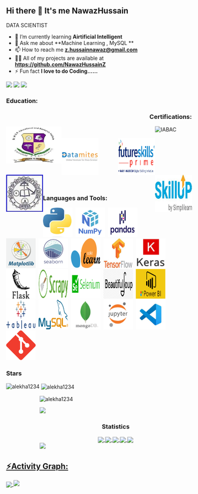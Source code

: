 ## Hi there 👋 It's me NawazHussain

   DATA SCIENTIST
   
- 🌱 I’m currently learning **Airtificial Intelligent**
- 💬 Ask me about **Machine Learning , MySQL **
- 📫 How to reach me **z.hussainnawaz@gmail.com**
- 👨‍💻 All of my projects are available at **https://github.com/NawazHussainZ**
- ⚡ Fun fact **I love to do Coding......**

<div> 
  <a href="https://www.linkedin.com/in/nawaz-hussainz/" target="_blank"><img src="https://img.shields.io/badge/LinkedIn-0077B5?style=for-the-badge&logo=linkedin&logoColor=white"       
         target="_blank"></a>
  <a href="https://github.com/NawazHussainZ" target="_blank"><img src="https://img.shields.io/badge/GitHub-100000?style=for-the-badge&logo=github&logoColor=white" target="_blank"></a>
  <a href = "mailto:z.hussainnawaz@gmail.com"><img src="https://img.shields.io/badge/-Gmail-%23333?style=for-the-badge&logo=gmail&logoColor=white" target="_blank"></a>

</div>

<div>
  <h3 align="left">Education:</h3>
  <h3 align="right">Certifications:</h3>
    <p>
      <img align="left" src="https://github.com/NawazHussainZ/NawazHussainZ/blob/main/mgr.jpg" alt="Dr MGR University" width="150" height="100"/>&nbsp; 
      <img align="right" src="https://github.com/NawazHussainZ/NawazHussainZ/blob/main/documents/iabac-logo.jpg" alt="IABAC" width="100" height="100"/>&nbsp;  
    </p>
    <p>
      <img align="left" src="https://github.com/NawazHussainZ/NawazHussainZ/blob/main/datamites.webp" alt="CHSE-Odisha" width="100" height="100"/>&nbsp; 
      <img align="right" src="https://github.com/alekha1234/alekha1234/blob/main/documents/nasscom-logo.png" alt="NASSCOM" width="100" height="100"/>&nbsp; 
    </p>
    <p>
      <img align="left" src="https://github.com/alekha1234/alekha1234/blob/main/documents/hse-odisha.jpg" alt="HSE-Odisha" width="100" height="100"/>&nbsp; &nbsp; &nbsp; &nbsp; 
      <img align="right" src="https://github.com/alekha1234/alekha1234/blob/main/documents/simplilearn-logo.jpg" alt="Simplilearn" width="100" height="100"/>&nbsp; &nbsp; &nbsp; &nbsp; 
    </p><br><br><br>
</div>


<div>
  <h3 align="left">Languages and Tools:</h3>
    <p align="left">
      <img src="https://github.com/alekha1234/alekha1234/blob/main/documents/python-logo.jpg" alt="Python" width="80" height="80"/>&nbsp;
      <img src="https://github.com/alekha1234/alekha1234/blob/main/documents/numpy-logo.png" alt="Numpy" width="80" height="80"/>&nbsp;
      <img src="https://github.com/alekha1234/alekha1234/blob/main/documents/pandas-logo.png" alt="Pandas" width="80" height="80"/>&nbsp;
      <img src="https://github.com/alekha1234/alekha1234/blob/main/documents/matplotlib-logo.png" alt="Matplotlib" width="80" height="80"/>&nbsp;
      <img src="https://github.com/alekha1234/alekha1234/blob/main/documents/seaborn-logo.png" alt="Seaborn" width="80" height="80"/>&nbsp;
      <img src="https://github.com/alekha1234/alekha1234/blob/main/documents/sciket-learn.png" alt="Sciket-Learn" width="80" height="80"/>&nbsp;
      <img src="https://github.com/alekha1234/alekha1234/blob/main/documents/tensorflow.jpg" alt="Tensorflow" width="80" height="80"/>&nbsp;
      <img src="https://github.com/alekha1234/alekha1234/blob/main/documents/keras.jpg" alt="Keras" width="80" height="80"/>&nbsp;
      <img src="https://github.com/alekha1234/alekha1234/blob/main/documents/flask-logo.png" alt="Flask" width="80" height="80"/>&nbsp;
      <img src="https://github.com/alekha1234/alekha1234/blob/main/documents/scrapy.png" alt="Scrapy" width="80" height="80"/>&nbsp;
      <img src="https://github.com/alekha1234/alekha1234/blob/main/documents/selenium.png" alt="Selenium" width="80" height="80"/>&nbsp;
      <img src="https://github.com/alekha1234/alekha1234/blob/main/documents/beautiful-soup.png" alt="Beautiful Soup" width="80" height="80"/>&nbsp;
      <img src="https://github.com/alekha1234/alekha1234/blob/main/documents/powerbi-logo.png" alt="Power BI" width="80" height="80"/>&nbsp;
      <img src="https://github.com/alekha1234/alekha1234/blob/main/documents/tableau-logo.png" alt="Tableau" width="80" height="80"/>&nbsp;
      <img src="https://github.com/alekha1234/alekha1234/blob/main/documents/mysql-logo.png" alt="MySQL" width="80" height="80"/>&nbsp;
      <img src="https://github.com/alekha1234/alekha1234/blob/main/documents/mongodb.png" alt="Mongo DB" width="80" height="80"/>&nbsp;
      <img src="https://github.com/alekha1234/alekha1234/blob/main/documents/jupyter.png" alt="Jupyter Notebook" width="80" height="80"/>&nbsp;
      <img src="https://github.com/alekha1234/alekha1234/blob/main/documents/vscode.jpg" alt="VS code" width="80" height="80"/>&nbsp;
      <img src="https://raw.githubusercontent.com/teamedwardforever/Readme-Generator/71f25dd8b98329b168142a6b782a107b75eab178/svg/Skills/Other/git-scm-icon.svg" alt="Git" width="80" height="80"/>&nbsp; 
    </p>
</div>

<h3 align="left">Stars</h3>
<img align="left" height="180em" src="https://github-readme-stats.vercel.app/api/top-langs/?username=alekha1234&layout=compact&theme=windows-dark" alt=alekha1234 />

<p>&nbsp;<img align="center" height="180em" src="https://github-readme-stats.vercel.app/api?username=alekha1234&show_icons=true&locale=en&theme=radical" alt="alekha1234" /></p>

<p><img align="center" height="180em" src="https://github-readme-streak-stats.herokuapp.com/?user=alekha1234&theme=radical" alt="alekha1234" /></p>

<img src="https://user-images.githubusercontent.com/73097560/115834477-dbab4500-a447-11eb-908a-139a6edaec5c.gif"><h3 align="center">Statistics</h3>
<div align="center">
<a href="https://github.com/alekha1234">
<img align="center" src="http://github-profile-summary-cards.vercel.app/api/cards/stats?username=alekha1234&theme=2077" height="180em" />
<img align="center" src="http://github-profile-summary-cards.vercel.app/api/cards/most-commit-language?username=alekha1234&theme=2077" height="180em" />
<img align="center" src="http://github-profile-summary-cards.vercel.app/api/cards/repos-per-language?username=alekha1234&theme=2077" height="180em" />
<img align="center" src="http://github-profile-summary-cards.vercel.app/api/cards/productive-time?username=alekha1234&theme=2077" height="180em" />
<img align="center" src="http://github-profile-summary-cards.vercel.app/api/cards/profile-details?username=alekha1234&theme=bear" height="180em" />
</div>
<img src="https://user-images.githubusercontent.com/73097560/115834477-dbab4500-a447-11eb-908a-139a6edaec5c.gif"><h2 align="left">⚡Activity Graph:</h2>
<img align="center" src="https://github-readme-activity-graph.vercel.app/graph?username=alekha1234&theme=tokyo-night"/>

<img src="https://raw.githubusercontent.com/Trilokia/Trilokia/379277808c61ef204768a61bbc5d25bc7798ccf1/bottom_header.svg" />

